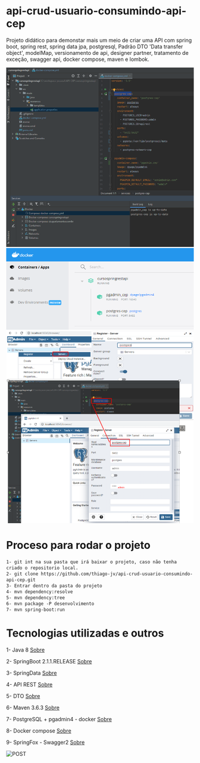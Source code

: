 # api-crud-usuario-consumindo-api-cep
Projeto didático para demonstar mais um meio de criar uma API com spring boot, spring rest, spring data jpa, postgresql, Padrão DTO 'Data transfer object', modelMap,  versionamento de api, designer partner, tratamento de exceção, swagger api, docker compose, maven e lombok.

![docker-compose](https://github.com/thiago-jv/API-CEP/blob/main/docker-compose.png)
![docker-containers](https://github.com/thiago-jv/API-CEP/blob/main/docker-run.png)
![banco](https://github.com/thiago-jv/API-CEP/blob/main/docker.png)

 # Proceso para rodar o projeto
```
1- git int na sua pasta que irá baixar o projeto, caso não tenha criado o repositorio local.
2- git clone https://github.com/thiago-jv/api-crud-usuario-consumindo-api-cep.git
3- Entrar dentro da pasta do projeto
4- mvn dependency:resolve
5- mvn dependency:tree
6- mvn package -P desenvolvimento
7- mvn spring-boot:run
```

# Tecnologias utilizadas e outros

 
 1- Java 8 [Sobre](https://www.java.com/pt-BR/download/help/java8_pt-br.html)
 
 2- SpringBoot 2.1.1.RELEASE [Sobre](https://docs.spring.io/spring-boot/docs/current/reference/html/)
 
 3- SpringData [Sobre](https://docs.spring.io/spring-data/jpa/docs/current/reference/html/#reference) 
 
 4- API REST [Sobre](https://www.redhat.com/pt-br/topics/api/what-is-a-rest-api)
 
 5- DTO [Sobre](https://qastack.com.br/software/171457/what-is-the-point-of-using-dto-data-transfer-objects)
  
 6- Maven 3.6.3 [Sobre](https://www.dclick.com.br/2010/09/15/o-que-e-o-maven-e-seus-primeiros-passos-com-a-ferramenta/)
 
 7- PostgreSQL + pgadmin4 - docker [Sobre](https://hub.docker.com/_/postgres)
 
 8- Docker compose [Sobre](https://www.docker.com/)
 
 9- SpringFox - Swagger2 [Sobre](https://www.baeldung.com/swagger-2-documentation-for-spring-rest-api)


![POST](https://github.com/thiago-jv/api-crud-usuario-consumindo-api-cep/blob/main/postman.png)

